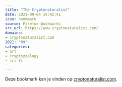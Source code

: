 ```yaml
---
title: "The Cryptonaturalist"
date: 2021-09-04 19:42:41
icon: bookmark
source: Firefox bookmarks
src_url: https://www.cryptonaturalist.com/
domains:
- cryptonaturalist.com
2021: "09"
categories:
- art
- cryptozoology
- sci-fi

---
```

Deze bookmark kan je vinden op [cryptonaturalist.com](https://www.cryptonaturalist.com/).
